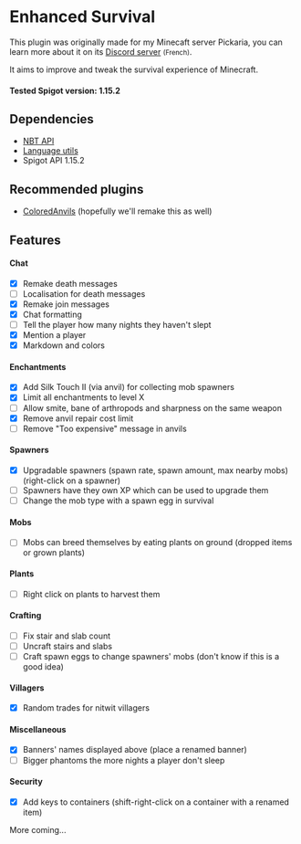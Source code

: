 # Enhanced Survival
This plugin was originally made for my Minecaft server Pickaria, you can learn more about it on its [Discord server](https://discord.gg/YR6fVaS) <small>(French)</small>.

It aims to improve and tweak the survival experience of Minecraft.

#### Tested Spigot version: 1.15.2

## Dependencies
- [NBT API](https://www.spigotmc.org/resources/nbt-api.7939/)
- [Language utils](https://www.spigotmc.org/resources/1-7-x-1-12-language-utils.8859/)
- Spigot API 1.15.2

## Recommended plugins
- [ColoredAnvils](https://www.spigotmc.org/resources/coloredanvils.2216/) (hopefully we'll remake this as well)

## Features

#### Chat
- [x] Remake death messages
- [ ] Localisation for death messages
- [x] Remake join messages
- [x] Chat formatting
- [ ] Tell the player how many nights they haven't slept
- [x] Mention a player
- [x] Markdown and colors

#### Enchantments
- [x] Add Silk Touch II (via anvil) for collecting mob spawners
- [x] Limit all enchantments to level X
- [ ] Allow smite, bane of arthropods and sharpness on the same weapon
- [x] Remove anvil repair cost limit
- [ ] Remove "Too expensive" message in anvils

#### Spawners
- [x] Upgradable spawners (spawn rate, spawn amount, max nearby mobs) (right-click on a spawner)
- [ ] Spawners have they own XP which can be used to upgrade them
- [ ] Change the mob type with a spawn egg in survival

#### Mobs
- [ ] Mobs can breed themselves by eating plants on ground (dropped items or grown plants)

#### Plants
- [ ] Right click on plants to harvest them

#### Crafting
- [ ] Fix stair and slab count
- [ ] Uncraft stairs and slabs
- [ ] Craft spawn eggs to change spawners' mobs (don't know if this is a good idea)

#### Villagers
- [x] Random trades for nitwit villagers

#### Miscellaneous
- [x] Banners' names displayed above (place a renamed banner)
- [ ] Bigger phantoms the more nights a player don't sleep

#### Security
- [x] Add keys to containers (shift-right-click on a container with a renamed item)

More coming...
